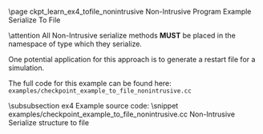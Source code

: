 \page ckpt_learn_ex4_tofile_nonintrusive Non-Intrusive Program Example Serialize To File

\attention All Non-Intrusive serialize methods <b>MUST</b> be placed in the namespace of type which they serialize.

One potential application for this approach is to generate a restart file
for a simulation.

The full code for this example can be found here:
`examples/checkpoint_example_to_file_nonintrusive.cc`

\subsubsection ex4 Example source code:
\snippet examples/checkpoint_example_to_file_nonintrusive.cc Non-Intrusive Serialize structure to file
